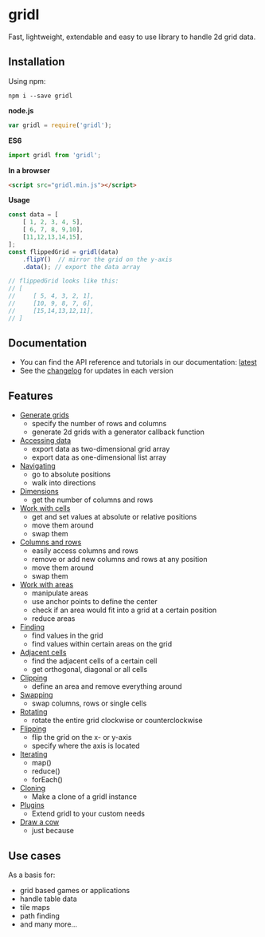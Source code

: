 # gridl

Fast, lightweight, extendable and easy to use library to handle 2d grid data.

## Installation

Using npm:

`npm i --save gridl`

**node.js**

```javascript
var gridl = require('gridl');
```

**ES6**

```javascript
import gridl from 'gridl';
```

**In a browser**

```html
<script src="gridl.min.js"></script>
```

**Usage**

```javascript
const data = [
    [ 1, 2, 3, 4, 5],
    [ 6, 7, 8, 9,10],
    [11,12,13,14,15],
];
const flippedGrid = gridl(data)
    .flipY()  // mirror the grid on the y-axis
    .data(); // export the data array

// flippedGrid looks like this:
// [
//     [ 5, 4, 3, 2, 1],
//     [10, 9, 8, 7, 6],
//     [15,14,13,12,11],
// ]
```

## Documentation

* You can find the API reference and tutorials in our documentation: [latest](https://klattiation.github.io/gridl/gridl/latest/index.html)
* See the [changelog](https://github.com/klattiation/gridl/wiki/Changelog) for updates in each version

## Features

* [Generate grids](docs/tutorials/generating.md)
    * specify the number of rows and columns
    * generate 2d grids with a generator callback function
* [Accessing data](docs/tutorials/data.md)
    * export data as two-dimensional grid array
    * export data as one-dimensional list array
* [Navigating](docs/tutorials/navigating.md)
    * go to absolute positions
    * walk into directions
* [Dimensions](docs/tutorials/size.md)
    * get the number of columns and rows  
* [Work with cells](docs/tutorials/values.md)
    * get and set values at absolute or relative positions
    * move them around
    * swap them
* [Columns and rows](docs/tutorials/columns-and-rows.md)
    * easily access columns and rows
    * remove or add new columns and rows at any position
    * move them around
    * swap them
* [Work with areas](docs/tutorials/areas.md)
    * manipulate areas
    * use anchor points to define the center
    * check if an area would fit into a grid at a certain position
    * reduce areas
* [Finding](docs/tutorials/finding.md)
    * find values in the grid 
    * find values within certain areas on the grid
* [Adjacent cells](docs/tutorials/adjacent-cells.md)
    * find the adjacent cells of a certain cell
    * get orthogonal, diagonal or all cells
* [Clipping](docs/tutorials/clipping.md)
    * define an area and remove everything around
* [Swapping](docs/tutorials/swapping.md)
    * swap columns, rows or single cells
* [Rotating](docs/tutorials/rotating.md)
    * rotate the entire grid clockwise or counterclockwise
* [Flipping](docs/tutorials/flipping.md)
    * flip the grid on the x- or y-axis
    * specify where the axis is located
* [Iterating](docs/tutorials/iterating.md)
    * map()
    * reduce()
    * forEach()
* [Cloning](docs/tutorials/cloning.md)
    * Make a clone of a gridl instance
* [Plugins](docs/tutorials/plugins.md)
    * Extend gridl to your custom needs
* [Draw a cow](docs/tutorials/cow.md)
    * just because

## Use cases

As a basis for:

* grid based games or applications
* handle table data
* tile maps
* path finding
* and many more...

